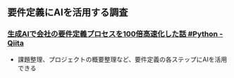 ## 要件定義にAIを活用する調査
### [生成AIで会社の要件定義プロセスを100倍高速化した話 #Python - Qiita](https://qiita.com/Umeco_co/items/8a434b0e72202d4532ca)
- 課題整理、プロジェクトの概要整理など、要件定義の各ステップにAIを活用できる
